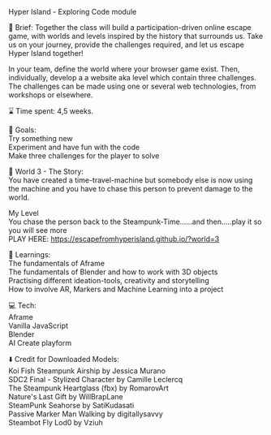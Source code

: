 Hyper Island - Exploring Code module

📜 Brief:
Together the class will build a participation-driven online escape game, with worlds and levels inspired by the history that surrounds us. Take us on your journey, provide the challenges required, and let us escape Hyper Island together!

In your team, define the world where your browser game exist. Then, individually, develop a a website aka level which contain three challenges. The challenges can be made using one or several web technologies, from workshops or elsewhere.

⌛ Time spent:
4,5 weeks.

🏁 Goals: <br/>
 Try something new <br/>
 Experiment and have fun with the code <br/>
 Make three challenges for the player to solve
 
📔 World 3 - The Story: <br/>
You have created a time-travel-machine but somebody else is now using the machine and you have to chase this person to prevent damage to the world.

My Level <br/>
You chase the person back to the Steampunk-Time......and then.....play it so you will see more <br/>
PLAY HERE: https://escapefromhyperisland.github.io/?world=3

📕 Learnings: <br/>
The fundamentals of Aframe <br/>
The fundamentals of Blender and how to work with 3D objects <br/>
Practising different ideation-tools, creativity and storytelling <br/>
How to involve AR, Markers and Machine Learning into a project

💻 Tech: <br/>
Aframe <br/>
Vanilla JavaScript <br/>
Blender <br/>
AI Create playform


⬇️ Credit for Downloaded Models: <br/>
Koi Fish Steampunk Airship by Jessica Murano <br/>
SDC2 Final - Stylized Character by Camille Leclercq <br/>
The Steampunk Heartglass (fbx) by RomarovArt <br/>
Nature's Last Gift by WillBrapLane <br/>
SteamPunk Seahorse by SatiKudasati <br/>
Passive Marker Man Walking by digitallysavvy <br/>
Steambot Fly Lod0 by Vziuh
